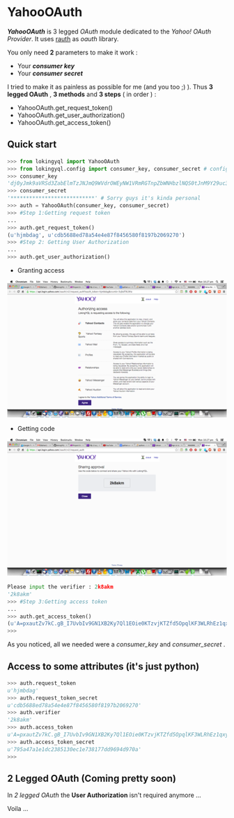YahooOAuth
==========

***YahooOAuth*** is 3 legged *OAuth* module dedicated to the *Yahoo! OAuth Provider*. It uses [rauth](http://rauth.readthedocs.org/en/latest/) as *oauth* library.

You only need **2** parameters to make it work :
- Your ***consumer key***
- Your ***consumer secret***

I tried to make it as painless as possible for me (and you too ;) ). Thus **3 legged OAuth** , **3 methods** and **3 steps** ( in order ) :
* YahooOAuth.get_request_token()
* YahooOAuth.get_user_authorization()
* YahooOAuth.get_access_token()

Quick start
-----------

```python
>>> from lokingyql import YahooOAuth
>>> from lokingyql.config import consumer_key, consumer_secret # config file where you have your consumer_key and consumer_secret
>>> consumer_key
'dj0yJmk9aVRSd3ZabElmTzJNJmQ9WVdrOWEyNW1VRmRGTnpZbWNHbzlNQS0tJnM9Y29uc3VtZXJzZWNyZXQmeD1hMg--'
>>> consumer_secret
'***************************' # Sorry guys it's kinda personal
>>> auth = YahooOAuth(consumer_key, consumer_secret)
>>> #Step 1:Getting request token
...
>>> auth.get_request_token()
(u'hjmbdag', u'cdb5688ed78a54e4e87f8456580f8197b2069270')
>>> #Step 2: Getting User Authorization
...
>>> auth.get_user_authorization() 
```

* Granting access

![Alt grant](static/img/grant.png)

* Getting code 

![Alt code](static/img/code.png)

```python
Please input the verifier : 2k8akm
'2k8akm'
>>> #Step 3:Getting access token
...
>>> auth.get_access_token()
(u'A=pxautZv7kC.gB_I7UvbIv9GN1XB2Ky7Ql1EOie0KTzvjKTZfd5OpqlKF3WLRhEz1qxyUfbtQsCELg5NqrHHcnA8n8CytqMfZsTLLJLFi4mKZX6L3R4xbt1jbTY_dW6wM5ffz18SJOHLQVhFXjC2U826fndT.eBpVh5hJ8QGcxKYaEiqhwue7LqXtFEUnSEzDsCebR5ZsUsi_T7dKHZ9DL4tNfpi81Il0o9xkakkJt9i2raXrC49J7Ds8tUpjkhSbuay_HcDLeZwXOW4WN1TXIP_6ZofAP9dzdD3mOm.u9wONzontMraUjE6wSic8k0UfOHvcIJTV5JITpYjjw7BX3r.NU119rZqo_VGpIDecZmPXkRKy6w.4g9xfBize0hgh8118j5qXMbSW50bOwhTDyF2k3wVfhBc9qYwUTgsFE1GJeJCx0jU2Y6re6OuOp4NDmTZsaCm1pG7D180nvGq_5j3Tf0OSYRo6noffhbMZ.KnnkBRdu9a0.a5GCBC4RKKBUtd4EW7zNF5sODlVLjisa4RZ5XwzfKSafmNrAeSibVc.WRDhleMziKcf3jPmafHx09xbCfDWUg8FOMOKWaJzr_ocjUIqPXQUG6ryzRw61IkajCvQ_LGLa_q3eBwT3WCxTOBm2x9hb6Hw1CVTvV_CbeevE7jGrcyJH6UH69YgdpG0A1vGFhLSRh.bpiyTuxYCxFByZKxR8onSblcY6wG5NDq_kbcmtyYFmIVLoPqPk9SCuBeRQYpMoyumv0U8FfJVvijE8b41PCzEKexCrfLdmbKYDmsFaeS_oghC0WjkGCZVQX7nmt.XJYntr8dzdVBqJcU6YG0NGpYGQp_r9B_0vlqmjfj61fXkFIxGsNTMArOShw--', u'795a47a1e1dc2385130ec1e738177dd9694d970a')
>>>
```

As you noticed, all we needed were a *consumer_key* and *consumer_secret* .

Access to some attributes (it's just python)
---------------------------------------------

```python
>>> auth.request_token
u'hjmbdag'
>>> auth.request_token_secret
u'cdb5688ed78a54e4e87f8456580f8197b2069270'
>>> auth.verifier
'2k8akm'
>>> auth.access_token
u'A=pxautZv7kC.gB_I7UvbIv9GN1XB2Ky7Ql1EOie0KTzvjKTZfd5OpqlKF3WLRhEz1qxyUfbtQsCELg5NqrHHcnA8n8CytqMfZsTLLJLFi4mKZX6L3R4xbt1jbTY_dW6wM5ffz18SJOHLQVhFXjC2U826fndT.eBpVh5hJ8QGcxKYaEiqhwue7LqXtFEUnSEzDsCebR5ZsUsi_T7dKHZ9DL4tNfpi81Il0o9xkakkJt9i2raXrC49J7Ds8tUpjkhSbuay_HcDLeZwXOW4WN1TXIP_6ZofAP9dzdD3mOm.u9wONzontMraUjE6wSic8k0UfOHvcIJTV5JITpYjjw7BX3r.NU119rZqo_VGpIDecZmPXkRKy6w.4g9xfBize0hgh8118j5qXMbSW50bOwhTDyF2k3wVfhBc9qYwUTgsFE1GJeJCx0jU2Y6re6OuOp4NDmTZsaCm1pG7D180nvGq_5j3Tf0OSYRo6noffhbMZ.KnnkBRdu9a0.a5GCBC4RKKBUtd4EW7zNF5sODlVLjisa4RZ5XwzfKSafmNrAeSibVc.WRDhleMziKcf3jPmafHx09xbCfDWUg8FOMOKWaJzr_ocjUIqPXQUG6ryzRw61IkajCvQ_LGLa_q3eBwT3WCxTOBm2x9hb6Hw1CVTvV_CbeevE7jGrcyJH6UH69YgdpG0A1vGFhLSRh.bpiyTuxYCxFByZKxR8onSblcY6wG5NDq_kbcmtyYFmIVLoPqPk9SCuBeRQYpMoyumv0U8FfJVvijE8b41PCzEKexCrfLdmbKYDmsFaeS_oghC0WjkGCZVQX7nmt.XJYntr8dzdVBqJcU6YG0NGpYGQp_r9B_0vlqmjfj61fXkFIxGsNTMArOShw--'
>>> auth.access_token_secret
u'795a47a1e1dc2385130ec1e738177dd9694d970a'
>>>
```

2 Legged OAuth (Coming pretty soon)
-----------------------------------

In *2 legged OAuth* the **User Authorization** isn't required anymore ...

Voila ...


